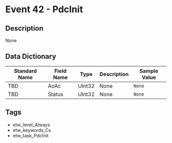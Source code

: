 # Event 42 - PdcInit

## Description
None

## Data Dictionary
|Standard Name|Field Name|Type|Description|Sample Value|
|---|---|---|---|---|
|TBD|AoAc|UInt32|None|`None`|
|TBD|Status|UInt32|None|`None`|

## Tags
* etw_level_Always
* etw_keywords_Cs
* etw_task_PdcInit